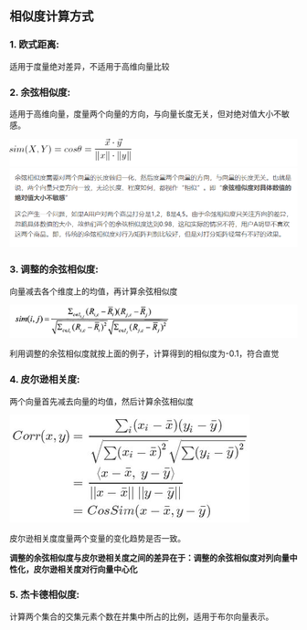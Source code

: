 ## 相似度计算方式
### 1. 欧式距离: 
适用于度量绝对差异，不适用于高维向量比较
### 2. 余弦相似度: 
适用于高维向量，度量两个向量的方向，与向量长度无关，但对绝对值大小不敏感。

![](pic/note3_3.png)
![](pic/note3_1.png)
### 3. 调整的余弦相似度: 
向量减去各个维度上的均值，再计算余弦相似度

![](pic/note3_2.png)

利用调整的余弦相似度就按上面的例子，计算得到的相似度为-0.1，符合直觉

### 4. 皮尔逊相关度:
两个向量首先减去向量的均值，然后计算余弦相似度

![](pic/note3_4.jpg)

皮尔逊相关度度量两个变量的变化趋势是否一致。

**调整的余弦相似度与皮尔逊相关度之间的差异在于：调整的余弦相似度对列向量中性化，皮尔逊相关度对行向量中心化**

### 5. 杰卡德相似度:
计算两个集合的交集元素个数在并集中所占的比例，适用于布尔向量表示。